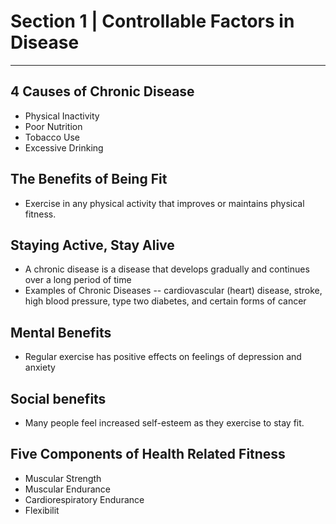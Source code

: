# Section 1 | Controllable Factors in Disease
---

## 4 Causes of Chronic Disease
- Physical Inactivity
- Poor Nutrition
- Tobacco Use
- Excessive Drinking

## The Benefits of Being Fit
- Exercise in any physical activity that improves or maintains physical fitness.

## Staying Active, Stay Alive
- A chronic disease is a disease that develops gradually and continues over a long period of time
- Examples of Chronic Diseases -- cardiovascular (heart) disease, stroke, high blood pressure, type two diabetes, and certain forms of cancer
## Mental Benefits
- Regular exercise has positive effects on feelings of depression and anxiety
## Social benefits
- Many people feel increased self-esteem as they exercise to stay fit.
## Five Components of Health Related Fitness
- Muscular Strength
- Muscular Endurance
- Cardiorespiratory Endurance
- Flexibilit